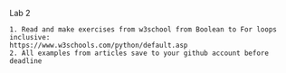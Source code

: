 Lab 2

    1. Read and make exercises from w3school from Boolean to For loops inclusive:
    https://www.w3schools.com/python/default.asp
    2. All examples from articles save to your github account before deadline